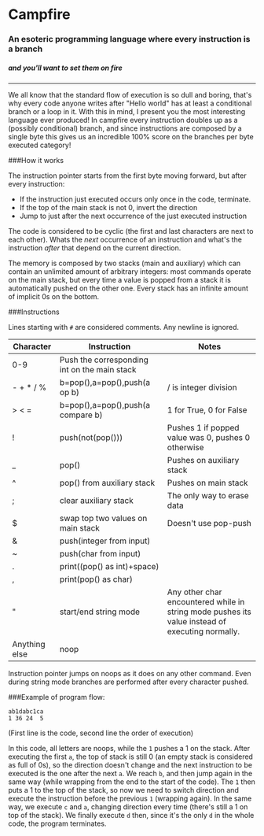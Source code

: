 # Campfire
### An esoteric programming language where every instruction is a branch
##### and you'll want to set them on fire
<hr/>
We all know that the standard flow of execution is so dull and boring, that's why every code anyone writes after "Hello world" has at least a conditional branch or a loop in it. With this in mind, I present you the most interesting language ever produced! In campfire every instruction doubles up as a (possibly conditional) branch, and since instructions are composed by a single byte this gives us an incredible 100% score on the branches per byte executed category!

###How it works

The instruction pointer starts from the first byte moving forward, but after every instruction:

 - If the instruction just executed occurs only once in the code, terminate.
 - If the top of the main stack is not 0, invert the direction
 - Jump to just after the next occurrence of the just executed instruction

The code is considered to be cyclic (the first and last characters are next to each other). Whats the _next_ occurrence of an instruction and what's the instruction _after_ that depend on the current direction.

The memory is composed by two stacks (main and auxiliary) which can contain an unlimited amount of arbitrary integers: most commands operate on the main stack, but every time a value is popped from a stack it is automatically pushed on the other one. Every stack has an infinite amount of implicit 0s on the bottom.

###Instructions

Lines starting with `#` are considered comments. Any newline is ignored.

Character|Instruction|Notes
--------------------|-----------------|----------------
0-9|Push the corresponding int on the main stack
\- + \* / % |b=pop(),a=pop(),push(a op b)| / is integer division
> < = |b=pop(),a=pop(),push(a compare b)| 1 for True, 0 for False
!|push(not(pop()))| Pushes 1 if popped value was 0, pushes 0 otherwise
\_|pop()| Pushes on auxiliary stack
^|pop() from auxiliary stack| Pushes on main stack
;|clear auxiliary stack| The only way to erase data
$|swap top two values on main stack| Doesn't use pop-push
&|push(integer from input)|
~|push(char from input)|
.|print((pop() as int)+space)|
,|print(pop() as char)|
"|start/end string mode| Any other char encountered while in string mode pushes its value instead of executing normally.
Anything else|noop|

Instruction pointer jumps on noops as it does on any other command. Even during string mode branches are performed after every character pushed.

###Example of program flow:

    ab1dabc1ca
    1 36 24  5
(First line is the code, second line the order of execution)

In this code, all letters are noops, while the `1` pushes a 1 on the stack. After executing the first `a`, the top of stack is still 0 (an empty stack is considered as full of 0s), so the direction doesn't change and the next instruction to be executed is the one after the next `a`. We reach `b`, and then jump again in the same way (while wrapping from the end to the start of the code). The `1` then puts a 1 to the top of the stack, so now we need to switch direction and execute the instruction before the previous `1` (wrapping again). In the same way, we execute `c` and `a`, changing direction every time (there's still a 1 on top of the stack). We finally execute `d` then, since it's the only `d` in the whole code, the program terminates.
